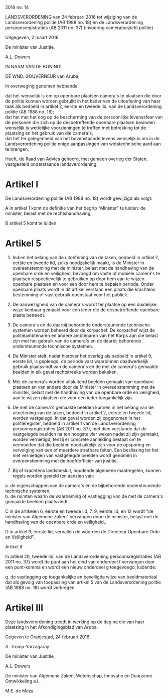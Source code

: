 2016 no. 14

LANDSVERORDENING van 24 februari 2016 tot wijziging van de Landsverordening politie (AB 1988 no. 18) en de Landsverordening persoonsregistraties (AB 2011 no. 37) (invoering cameratoezicht politie)

Uitgegeven, 2 maart 2016

De minister van Justitie,

A.L. Dowers

IN NAAM VAN DE KONING!

DE WND. GOUVERNEUR van Aruba,

In overweging genomen hebbende:

dat het wenselijk is om op openbare plaatsen camera's te plaatsen die door de politie kunnen worden gebruikt in het kader van de uitoefening van haar taak als bedoeld in artikel 2, eerste en tweede lid, van de Landsverordening politie (AB 1988 no. 18);   
dat het met het oog op de bescherming van de persoonlijke levenssfeer van de personen die zich op de desbetreffende openbare plaatsen bevinden wenselijk is wettelijke voorzieningen te treffen met betrekking tot de plaatsing en het gebruik van die camera's;   
dat het ter gelegenheid van het bovenstaande tevens wenselijk is om in de Landsverordening politie enige aanpassingen van wetstechnische aard aan te brengen;

Heeft, de Raad van Advies gehoord, met gemeen overleg der Staten, vastgesteld onderstaande landsverordening:

# Artikel I

De Landsverordening politie (AB 1988 no. 18) wordt gewijzigd als volgt:

A in artikel 1 komt de definitie van het begrip “Minister" te luiden: de minister, belast met de rechtshandhaving;

B artikel 5 komt te luiden:

# Artikel 5

1. Indien het belang van de uitoefening van de taken, bedoeld in artikel 2, eerste en tweede lid, zulks noodzakelijk maakt, is de Minister in overeenstemming met de minister, belast met de handhaving van de openbare orde en veiligheid, bevoegd om vaste of mobiele camera's te plaatsen respectievelijk te gebruiken op door hem aan te wijzen openbare plaatsen en voor een door hem te bepalen periode. Onder openbare plaats wordt in dit artikel verstaan een plaats die krachtens bestemming of vast gebruik openstaat voor het publiek.

2. De aanwezigheid van de camera's wordt ter plaatse op een duidelijke wijze kenbaar gemaakt voor een ieder die de desbetreffende openbare plaats betreedt.

3. De camera's en de daarbij behorende ondersteunende technische systemen worden beheerd door de korpschef. De korpschef wijst de politieambtenaren en andere ambtenaren van het Korps aan die belast zijn met het gebruik van de camera's en de daarbij behorende ondersteunende technische systemen.

4. De Minister stelt, nadat hierover het overleg als bedoeld in artikel 9, eerste lid, is gepleegd, de periode vast waarbinnen daadwerkelijk gebruik plaatsvindt van de camera's en de met de camera's gemaakte beelden in elk geval rechtstreeks worden bekeken.

5. Met de camera's worden uitsluitend beelden gemaakt van openbare plaatsen en van andere door de Minister in overeenstemming met de minister, belast met de handhaving van de openbare orde en veiligheid, aan te wijzen plaatsen die voor een ieder toegankelijk zijn.

6. De met de camera's gemaakte beelden kunnen in het belang van de uitoefening van de taken, bedoeld in artikel 2, eerste en tweede lid, worden vastgelegd. In dat geval worden zij opgenomen in het politieregister, bedoeld in artikel 1 van de Landsverordening persoonsregistraties (AB 2011 no. 37), met dien verstande dat de vastgelegde beelden na ten hoogste vier weken nadat zij zijn gemaakt, worden vernietigd, tenzij er concrete aanleiding bestaat om te vermoeden dat die beelden noodzakelijk zijn voor de opsporing en vervolging van een of meerdere strafbare feiten. Een beslissing tot het niet vernietigen van vastgelegde beelden wordt genomen in overeenstemming met de hoofdofficier van justitie.

7. Bij of krachtens landsbesluit, houdende algemene maatregelen, kunnen regels worden gesteld ten aanzien van:

a. de eigenschappen van de camera's en de bijbehorende ondersteunende technische systemen;   
b. de ruimten waarin de waarneming of vastlegging van de met de camera's gemaakte beelden plaatsvindt.

C in de artikelen 6, eerste en tweede lid, 7, 9, eerste lid, en 12 wordt "de minister van Algemene Zaken" vervangen door: de minister, belast met de handhaving van de openbare orde en veiligheid,.

D in artikel 9, eerste lid, vervallen de woorden de Directeur Openbare Orde en Veiligheid".

Artikel II

In artikel 20, tweede lid, van de Landsverordening persoonsregistraties (AB 2011 no. 37) wordt de punt aan het eind van onderdeel f vervangen door een punt-komma en wordt een nieuw onderdeel g toegevoegd, luidende:

g. de vastlegging op toegankelijke en beveiligde wijze van beeldmateriaal dat als gevolg van toepassing van artikel 5 van de Landsverordening politie (AB 1988 no. 18) wordt verkregen.

# Artikel III

Deze landsverordening treedt in werking op de dag na die van haar plaatsing in het Afkondigingsblad van Aruba.

Gegeven te Oranjestad, 24 februari 2016

A. Tromp-Yarzagaray

De minister van Justitie,

A.L. Dowers

De minister van Algemene Zaken, Wetenschap, Innovatie en Duurzame Ontwikkeling a.i.,

M.E. de Meza